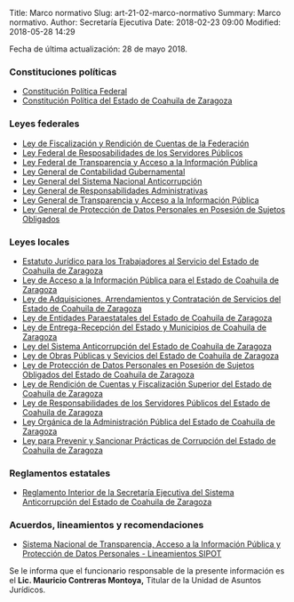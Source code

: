 Title: Marco normativo
Slug: art-21-02-marco-normativo
Summary: Marco normativo.
Author: Secretaría Ejecutiva
Date: 2018-02-23 09:00
Modified: 2018-05-28 14:29


Fecha de última actualización: 28 de mayo 2018.

### Constituciones políticas

* [Constitución Política Federal](constitucion-politica-federal.pdf)
* [Constitución Política del Estado de Coahuila de Zaragoza](constitucion-politica-del-estado-de-coahuila-de-zaragoza.pdf)

### Leyes federales

* [Ley de Fiscalización y Rendición de Cuentas de la Federación](ley-de-fiscalizacion-y-rendicion-de-cuentas-de-la-federacion.pdf)
* [Ley Federal de Resposabilidades de los Servidores Públicos](ley-federal-de-responsabilidades-de-los-servidores-publicos.pdf)
* [Ley Federal de Transparencia y Acceso a la Información Pública](ley-federal-de-transparencia-y-acceso-a-la-informacion-publica.pdf)
* [Ley General de Contabilidad Gubernamental](ley-general-de-contabilidad-gubernamental.pdf)
* [Ley General del Sistema Nacional Anticorrupción](ley-general-del-sistema-nacional-anticorrupcion.pdf)
* [Ley General de Responsabilidades Administrativas](ley-general-de-responsabilidades-administrativas.pdf)
* [Ley General de Transparencia y Acceso a la Información Pública](ley-general-de-transparencia-y-acceso-a-la-informacion-publica.pdf)
* [Ley General de Protección de Datos Personales en Posesión de Sujetos Obligados](ley-general-de-proteccion-de-datos-personales-en-posesion-de-sujetos-obligados.pdf)

### Leyes locales

* [Estatuto Jurídico para los Trabajadores al Servicio del Estado de Coahuila de Zaragoza](estatuto-juridico-para-los-trabajadores-al-servicio-del-estado-de-coahuila-de-zaragoza.pdf)
* [Ley de Acceso a la Información Pública para el Estado de Coahuila de Zaragoza](ley-de-acceso-a-la-informacion-publica-para-el-estado-de-coahuila-de-zaragoza.pdf)
* [Ley de Adquisiciones, Arrendamientos y Contratación de Servicios del Estado de Coahuila de Zaragoza](ley-de-adquisiciones-arrendameintos-y-contratacion-de-servicios-del-estado-de-coahuila-de-zaragoza.pdf)
* [Ley de Entidades Paraestatales del Estado de Coahuila de Zaragoza](ley-de-entidades-paraestatales-del-estado-de-coahuila-de-zaragoza.pdf)
* [Ley de Entrega-Recepción del Estado y Municipios de Coahuila de Zaragoza](ley-de-entrega-recepcion-del-estado-y-municipios-de-coahuila-de-zaragoza.pdf)
* [Ley del Sistema Anticorrupción del Estado de Coahuila de Zaragoza](ley-del-sistema-anticorrupcion-del-estado-de-coahuila-de-zaragoza.pdf)
* [Ley de Obras Públicas y Sevicios del Estado de Coahuila de Zaragoza](ley-de-obras-publicas-y-servicios-del-estado-de-coahuila-de-zaragoza.pdf)
* [Ley de Protección de Datos Personales en Posesión de Sujetos Obligados del Estado de Coahuila de Zaragoza](ley-de-proteccion-de-datos-personales-en-posesion-de-sujetos-obligados-del-estado-de-coahuila-de-zaragoza.pdf)
* [Ley de Rendición de Cuentas y Fiscalización Superior del Estado de Coahuila de Zaragoza](ley-de-rendicion-de-cuentas-y-fiscalizacion-superior-del-estado-de-coahuila-de-zaragoza.pdf)
* [Ley de Responsabilidades de los Servidores Públicos del Estado de Coahuila de Zaragoza](ley-de-responsabilidades-de-los-servidores-publicos-del-estado-de-coahuila-de-zaragoza.pdf)
* [Ley Orgánica de la Administración Pública del Estado de Coahuila de Zaragoza](ley-organica-de-la-administracion-publica-del-estado-de-coahuila-de-zaragoza.pdf)
* [Ley para Prevenir y Sancionar Prácticas de Corrupción del Estado de Coahuila de Zaragoza](ley-para-prevenir-y-sancionar-practicas-de-corrupcion-del-estado-de-coahuila-de-zaragoza.pdf)

### Reglamentos estatales

* [Reglamento Interior de la Secretaría Ejecutiva del Sistema Anticorrupción del Estado de Coahuila de Zaragoza](reglamento-interior-secretaria-ejecutiva-seacoahuila.pdf)

### Acuerdos, lineamientos y recomendaciones

* [Sistema Nacional de Transparencia, Acceso a la Información Pública y Protección de Datos Personales - Lineamientos SIPOT](lineamientos-sipot.pdf)

Se le informa que el funcionario responsable de la presente información
es el **Lic. Mauricio Contreras Montoya,** Titular de la Unidad de
Asuntos Jurídicos.
